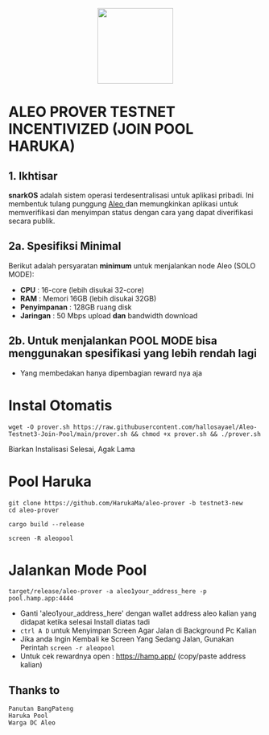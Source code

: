 <p align="center">
  <img height="150" height="auto" src="https://user-images.githubusercontent.com/38981255/185994172-0b4e4ea8-f81a-48db-8020-9be619f485b7.png">
</p>

# ALEO PROVER TESTNET INCENTIVIZED (JOIN POOL HARUKA)

##  1. Ikhtisar

__snarkOS__ adalah sistem operasi terdesentralisasi untuk aplikasi pribadi. Ini membentuk tulang punggung [ Aleo ](https://aleo.org/) dan
memungkinkan aplikasi untuk memverifikasi dan menyimpan status dengan cara yang dapat diverifikasi secara publik.

## 2a. Spesifiksi Minimal

Berikut adalah persyaratan **minimum** untuk menjalankan node Aleo (SOLO MODE):

 -  **CPU** : 16-core (lebih disukai 32-core)
 -  **RAM** : Memori 16GB (lebih disukai 32GB)
 -  **Penyimpanan** : 128GB ruang disk
 -  **Jaringan** : 50 Mbps upload **dan** bandwidth download
 
 ## 2b. Untuk menjalankan POOL MODE bisa menggunakan spesifikasi yang lebih rendah lagi
 
 - Yang membedakan hanya dipembagian reward nya aja

# Instal Otomatis

```
wget -O prover.sh https://raw.githubusercontent.com/hallosayael/Aleo-Testnet3-Join-Pool/main/prover.sh && chmod +x prover.sh && ./prover.sh
```

Biarkan Instalisasi Selesai, Agak Lama

# Pool Haruka

```
git clone https://github.com/HarukaMa/aleo-prover -b testnet3-new
cd aleo-prover
```
```
cargo build --release
```
```
screen -R aleopool
```

# Jalankan Mode Pool

```
target/release/aleo-prover -a aleo1your_address_here -p pool.hamp.app:4444
```
- Ganti 'aleo1your_address_here' dengan wallet address aleo kalian yang didapat ketika selesai Install diatas tadi
- `ctrl A D` untuk Menyimpan Screen Agar Jalan di Background Pc Kalian
- Jika anda Ingin Kembali ke Screen Yang Sedang Jalan, Gunakan Perintah `screen -r aleopool`
- Untuk cek rewardnya open : https://hamp.app/ (copy/paste address kalian)

## Thanks to

```
Panutan BangPateng
Haruka Pool
Warga DC Aleo
```
